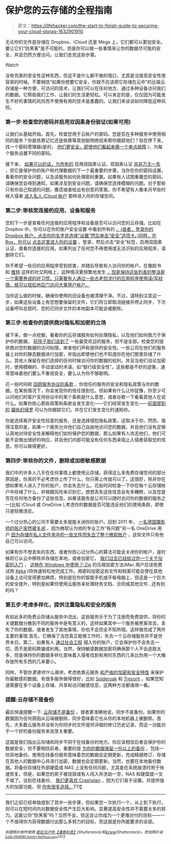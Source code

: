 # 保护您的云存储的全程指南

> 原文：<https://lifehacker.com/the-start-to-finish-guide-to-securing-your-cloud-storag-1632901910>

无论你的文件是存储在 Dropbox、iCloud 还是 Mega 上，它们都可以更加安全。要让它们“防黑客”是不可能的，但是你可以做一些事情来让你的数据尽可能的安全，并且仍然方便访问。让我们走完这些步骤。

Watch

没有完美的安全性这种东西，但这不是什么都不做的借口，尤其是当提高安全性很容易的时候。不要相信“如果你想要它安全，你就不应该把它存储在云中”的比喻云存储是一种方便、可访问的技术，让我们可以在任何地方、通过多种设备访问我们的数据。它帮助我们工作，让我们的生活更轻松。可以肯定的是，仅仅因为可能发生不好的事情的风险而不使用有用的技术是愚蠢的。让我们来谈谈如何降低这种风险。

### 第一步:检查您的密码并启用双因素身份验证(如果可用)

让我们从基础开始。首先，检查您用于云帐户的密码。您是否在多种服务中使用相同的服务？你是依靠记忆还是依靠等其他聪明绝招来帮你跟踪他们？现在停下来，找一个密码管理器(是的， [他们更安全，即使他们看起来像一个单点故障](http://lifehacker.com/is-lastpass-secure-what-happens-if-it-gets-hacked-1555511389) )，为每个服务设置不同的密码。

接下来， [如果可以的话，为所有的](https://lifehacker.com/heres-everywhere-you-should-enable-two-factor-authentic-5938565) 启用双因素认证。双因素认证 [并非万无一失](http://lifehacker.com/iclouds-two-factor-authentication-doesnt-secure-your-ph-1630021133) ，但它是保护你的账户和代理数据的下一个最重要的步骤。当你在你的密码设置，看看你的安全问题，以及该服务如何处理密码重置。如果有人试图重置您的密码，请确保您会得到通知，如果涉及到安全问题，请确保您选择模糊的问题。对于那些只有你自己知道的问题，撒谎或者给出有创意的答案。你不希望有人像本月早些时候入侵者 [进入名人 iCloud 帐户](http://lifehacker.com/why-social-engineering-should-be-your-biggest-security-1630321227) 那样进入你的存储空间。

### 第二步:审核您连接的应用、设备和服务

您的下一步是查看任何连接的应用程序和设备是否可以访问您的云存储。比如在 Dropbox 中，你可以在你的账户安全设置 中看到所有的 [。(或者，登录你的 Dropbox 账户，点击你的名字并选择“设置”然后单击“安全”选项卡。)同样，在 Box，你可以](https://www.dropbox.com/account#security) [点击这里进入你的设置](https://app.box.com/settings) ，登录，然后点击“安全”标签，启用双因素认证，查看你连接的应用。如果列出了任何您不再使用或无法识别的应用程序，请删除它们。

你不希望一些旧的应用程序受到损害，并随后导致有人访问你的帐户。在像脸书 和 [推特](http://lifehacker.com/clean-out-your-twitter-app-permissions-as-part-of-your-5905299) 这样的社交网络上，这种情况更频繁地发生 [，但是保持这些列表的整洁是一个需要养成的好习惯。只需要有人通过一些古老但流行的应用程序使用读/写权限，就可以轻松地后门访问大量用户帐户。](https://lifehacker.com/clean-out-your-facebook-app-permissions-as-part-of-your-5904590)

当你这么做的时候，确保你使用的旧设备也被清理干净。不过，请特别注意这一步，如果这些设备上有您想要保留的文件，它们将立即取消链接并停止同步，下次设备呼叫总部时，您的已同步文件的本地副本可能会被删除。

### 第三步:检查你的提供商对隐私和加密的立场

接下来，做一点挖掘，看看你的云存储服务如何处理隐私，以及他们如何致力于保护你的数据。 [前阵子我们谈到了](https://lifehacker.com/the-best-cloud-storage-services-that-protect-your-priva-729639300) 一些最受欢迎的服务，但不是全部。检查您的提供商对您的数据的访问权限。审查他们声称提供的安全性。一些公司在他们的服务器上对你的静态数据进行加密，并指出即使他们也不知道你在他们那里存储了什么。其他人保留在他们选择的任何时候访问你的数据的权利，并且当他们谈论加密时，使用模糊的、手动波动的术语，如“银行级安全性”。这些都是不好的迹象，通常意味着他们要么不重视安全，要么认为你不够聪明。

花一些时间和 [回顾服务协议的条款](https://lifehacker.com/how-to-quickly-read-a-terms-of-service-5892422) ，你信任的服务的安全和隐私政策与你的数据。在某些情况下，你会发现你的信任很到位，但如果有什么让你犹豫，你至少可以问他们的客户支持协议中的某个条款是什么意思，或者谷歌一下看看其他人在说什么。如果你担心那些政策和条款会发生变化——它们经常发生变化——[前面提到的](http://lifehacker.com/paranoid-paul-monitors-terms-of-service-and-alerts-you-1622260616) [偏执的保罗](http://www.paranoidpaul.com/) 可以为你跟踪它们，并在它们发生变化时通知你。

你是选择离开安全性较差的服务，还是选择侵犯隐私政策，这取决于你。然而，值得注意的是，如果一个服务允许他们自己自由地访问您的数据，并且他们没有足够认真地对待安全性来解释他们如何保护您的数据，那么如果有人攻击他们，他们可能不会做出很好的响应，并且他们内部可能没有任何东西来阻止入侵者获取您的信息。你可以做得更好。

### 第四步:审核你的文件，删除或加密敏感数据

我们中的许多人几乎在任何事情上都使用云存储。获得这么多免费存储空间的部分原因是，你真的不必考虑你上传了什么，你只需上传就可以了。这很好，除非你在想如果有人进入了你的账户，你会失去什么。花些时间检查一下你在每个云存储帐户中存储了什么，并根据风险来识别它。想想丢失这些信息会有多糟糕，以及您是否在任何地方备份了这些信息。如果该服务是公司可以随时访问你的数据的服务之一(比如 iCloud 或 OneDrive ),考虑你的数据是否可能违反他们的使用条款，即使只是轻微违反。

一个过分热心的公司不需要太多就能关闭你的账户。回到 2011 年， [一名德国摄影师的账户突然被关闭](http://wmpoweruser.com/microsoft-monitoring-censoring-skydrive-uploads/) ，因为微软认为他的专业工作“有问题”另一名 OneDrive 用户 [因为存储在私人文件夹中的一些文件而失去了整个微软账户](http://www.forbes.com/sites/kellyclay/2012/07/19/is-microsoft-spying-on-skydrive-users/) ，这些文件只有他自己可以访问。

如果有你不想丢失的东西，或者你担心过分热心的算法可能会关闭你的帐户，是时候将它从云中移除并存储在本地，或者加密它。 [我们过去已经给过你一个关于加密的入门](https://lifehacker.com/a-beginners-guide-to-encryption-what-it-is-and-how-to-1508196946) ， [这种在 Windows 中使用 7-Zip](http://lifehacker.com/from-saucy-pics-to-passwords-how-to-share-sensitive-in-5910408) 的压缩加密方法(Mac 用户应该免费试用 [Keka](http://www.kekaosx.com/en/) )将快速轻松地完成工作。用密码加密这些文件和档案可能会使在其他设备上访问变得更加麻烦，特别是在你的智能手机或平板电脑上，但这是一个巨大的安全提升，特别是如果你使用云服务来处理财务文档、合同或其他文件...还有别的吗？

### 第五步:考虑多样化，提供注重隐私和安全的服务

有如此多的免费云存储从服务中流出，这些服务乐于为了注册而免费提供，将你的关键数据分散到不同的服务中是有意义的，这样如果其中一个服务被黑客攻击，丢失了你的数据，或者发生了其他事情，你也不会完全不知所措。这样做完成了两件主要的事情:首先，它确保了当您真正能够工作时，失去一个云存储服务并不是世界末日。第二，如果有人 [通过社会工程](http://lifehacker.com/why-social-engineering-should-be-your-biggest-security-1630321227) 侵入你的账户，它会保护你不会失去一切，而不是密码欺骗或利用。当然，保持敏感数据加密将确保那个人不会逃脱太多，但是保持你的数据多样化意味着入侵者找到有用的东西的几率比你用一个大桶存放所有东西的几率要小。

同样，不管你*更喜欢什么服务*，考虑依靠云服务 [和严格的加密和安全特性](https://lifehacker.com/the-best-cloud-storage-services-that-protect-your-priva-729639300) 来保护你最敏感的数据。有很多服务做得很好，比如 [Spideroak](http://spideroak.com/) 和 [Tresorit](http://tresorit.com/) 。如果您知道需要在多个设备上存储、共享和访问敏感信息，这两种方法都值得一看。

### 提醒:云存储不是备份

最后快速提醒一下: [云存储不是备份](https://lifehacker.com/psa-dropbox-shouldnt-be-your-sole-backup-for-your-file-1612803794) 。或者更准确地说，同步不是备份。如果你的数据因为任何原因从云端被删除，同步意味着它也从你的本地机器上被删除。首先，大多数云服务并没有为你同步的文件提供详细的修订历史记录，而这一功能对于一个好的备份服务来说至关重要。

这就是我们指出云存储和同步不同于在线备份的地方。你应该相信后者会保护你的数据安全，但不要相信前者。重要的是 [为你的数据保留一份以上的备份](https://lifehacker.com/why-you-should-always-have-more-than-one-backup-5961216) ，包括一份异地备份。使用在线备份服务意味着您的数据会定期更新，完成精细修订，存储在其他人的数据中心并进行加密，数据也会定期更新。当然，也要在本地备份数据。将备份存储在外部硬盘或 NAS 上没有任何问题，尤其是在系统崩溃时用于快速恢复。但是，如果您的房子被烧毁或有人闯入并洗劫一空，NAS 和硬盘就一文不值了。谈到在线备份， [我们更喜欢 Crashplan](http://lifehacker.com/set-up-an-automated-bulletproof-file-back-up-solution-5787572) ，因为它们易于设置，并提供强大的加密功能，但 [你有很多选择。](http://lifehacker.com/five-best-online-backup-services-1006345049)T11】

* * *

我们之前已经单独提到了其中一些步骤，但如果您一次执行一个，从上到下执行，则可以在短时间内对数据安全性产生巨大影响。显著提高安全性并不需要太多的努力。这能让你“防黑客”吗？当然不会，但这会让你成为一个更难对付的目标——一个不值得你为获得数据付出那么多努力的目标，而这就是你所能要求的全部。

<small>*标题照片制作使用*</small> [<small>*斯拉沃卢布【潘泰利奇】*</small>](http://www.shutterstock.com/pic.mhtml?id=87359672&src=id)<small>*(Shutterstock)和*</small>[<small>*kzww*</small>](http://www.shutterstock.com/pic.mhtml?id=133675094&src=id)<small>*(Shutterstock)。附加照片由*</small>[<small>*Lulu Hoeller*</small>](https://www.flickr.com/photos/toaireisdivine/9415848746)<small>*[<small>*Jeremy Keith*</small>](https://www.flickr.com/photos/adactio/6153522068)<small>*[<small>*tube dogg*</small>](https://www.flickr.com/photos/tubedogg/5580202693)<small></small>*T87】</small>*</small>

<small></small>